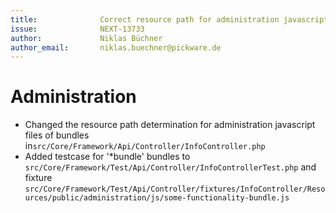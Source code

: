 ```yaml
---
title:              Correct resource path for administration javascript files of bundles 
issue:              NEXT-13733
author:             Niklas Büchner
author_email:       niklas.buechner@pickware.de
---
```

# Administration
* Changed the resource path determination for administration javascript files of bundles in`src/Core/Framework/Api/Controller/InfoController.php`
* Added testcase for '*bundle' bundles to `src/Core/Framework/Test/Api/Controller/InfoControllerTest.php` and 
  fixture `src/Core/Framework/Test/Api/Controller/fixtures/InfoController/Resources/public/administration/js/some-functionality-bundle.js`  

